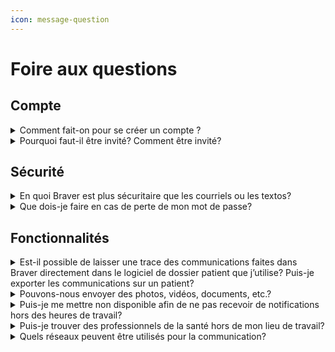 ```yaml
---
icon: message-question
---
```


# Foire aux questions

## Compte

<details>

<summary>Comment fait-on pour se créer un compte ?</summary>

Si vous êtes professionnels de la santé, vous pouvez télécharger l’application directement dans les magasins d’application (App store ou Play store) et procéder à la création de votre profil. Vous devrez par la suite être validé par l’équipe de Braver, soit en fournissant votre numéro de pratique ainsi qu’une preuve d’identité.

Après avoir été validé, vous pourrez utiliser la version de base gratuite de Braver pour collaborer en toute sécurité! Pour remplir sa mission de permettre aux professionnels de la santé de faire un pas vers le changement, il est primordial pour Braver que le réseau soit inclusif.

</details>

<details>

<summary>Pourquoi faut-il être invité? Comment être invité?</summary>

Braver est un réseau de professionnels de la santé vérifiés. Ainsi, pour être admissible au réseau, vous devez être invité par un professionnel déjà validé sur le réseau qui pourra vous valider à votre tour.&#x20;

Si vous ne connaissez personne sur le réseau qui peut vous inviter, Braver peut procéder à un processus de validation et de vérification manuel.

</details>

## Sécurité

<details>

<summary>En quoi Braver est plus sécuritaire que les courriels ou les textos?</summary>

Braver est une messagerie cryptée de bout en bout, ce qui signifie que chacun des messages que vous envoyez ne peut être déchiffré que par vous et vos interlocuteurs. Les courriels quant à eux ne peuvent pas atteindre le même niveau de sécurité. Même si vous protégez au maximum votre système de gestion de courriels, vous ne pouvez garantir que vos interlocuteurs en ont fait autant. De plus, les courriels peuvent toujours être transférés à des parties non autorisées, et ce, sans laisser de traces.

La cybersécurité de Braver a aussi fait l’objet d’un processus d’audit par le Ministère de la santé et des services sociaux ce qui lui a permis d’obtenir la certification TGV. Pour en apprendre plus sur ce processus de certification, [c'est par ici](http://ti.msss.gouv.qc.ca/Familles-de-services/Bureau-de-certification-et-d-homologation/Certification.aspx)!

</details>

<details>

<summary>Que dois-je faire en cas de perte de mon mot de passe?</summary>

Utilisez notre [guide pour réinitialiser votre mot de passe](https://support.braver.net/guides/pour-les-professionnels/securite/reinitialiser-son-mot-de-passe)!

</details>

## Fonctionnalités

<details>

<summary>Est-il possible de laisser une trace des communications faites dans Braver directement dans le logiciel de dossier patient que j’utilise? Puis-je exporter les communications sur un patient?</summary>

Braver protège les données échangées, mais ne veut pas les garder en otage! Nous collaborons avec différents partenaires de dossiers informatisés pour s’intégrer à eux et vous offrir l’expérience de communication la plus agréable possible.&#x20;

[Écrivez-nous pour en savoir plus!](mailto:bonjour@braver.health)

En attendant, vous pouvez facilement [exporter le contenu des collaborations en PDF](https://support.braver.net/guides/pour-les-professionnels/fils-de-discussions/fermer-et-exporter-en-pdf-un-fil-de-discussion) et les joindre directement à votre logiciel de tenue de dossiers pour faciliter votre suivi médico-légal.

</details>

<details>

<summary>Pouvons-nous envoyer des photos, vidéos, documents, etc.?</summary>

Dans la version gratuite de Braver, il vous est permis de partager des photos, des documents et des [messages audios retranscrits](https://support.braver.net/guides/pour-les-professionnels/fils-de-discussions/ajouter-un-message-vocal-a-une-discussion).&#x20;

La fonctionnalité du partage et de l'[édition de vidéo](https://support.braver.net/guides/pour-les-professionnels/fils-de-discussions/editer-une-photo-ou-une-video) est une fonctionnalité avancée, tout comme l'[édition de photos](https://support.braver.net/guides/pour-les-professionnels/fils-de-discussions/editer-une-photo-ou-une-video).

[Contactez-nous si cela fait partie de vos besoins!](https://braverhealth.typeform.com/to/D8CEMzqZ)

</details>

<details>

<summary>Puis-je me mettre non disponible afin de ne pas recevoir de notifications hors des heures de travail?</summary>

Oui, Braver désire protéger l’équilibre entre votre vie professionnelle et votre vie personnelle.&#x20;

Vous pouvez [configurer vos heures de travail](https://support.braver.net/guides/pour-les-professionnels/gestion-des-notifications/regler-son-horaire-de-disponibilites) pour ne recevoir les notifications que lorsque vous travaillez.&#x20;

Si vous vous absentez, vous pouvez utiliser [la fonctionnalité « Période d'indisponibilité »](https://support.braver.net/guides/pour-les-professionnels/gestion-des-notifications/regler-sa-periode-dindisponibilite) qui indique clairement votre absence ainsi que votre date de retour à vos collaborateurs.

</details>

<details>

<summary>Puis-je trouver des professionnels de la santé hors de mon lieu de travail?</summary>

Braver vous permet de créer votre propre réseau de collaborateurs, mais vous pouvez aussi trouver n’importe quel professionnel présent sur le réseau Braver et qui désire être visible.&#x20;

Vous pouvez également rechercher par lieu de travail si cela vous est utile; un lieu de travail regroupe tous les membres d'une organisation de santé, accessibles en un seul clic!

</details>

<details>

<summary>Quels réseaux peuvent être utilisés pour la communication?</summary>

Braver fonctionne bien lorsque vous êtes connecté à un réseau wifi, le réseau Internet cellulaire (3G, LTE, 5G), mais pas les réseaux de téléphonie et Bluetooth.&#x20;

Dans ces situations, ce que vous partagez sera stocké temporairement et envoyé lorsque vous serez à nouveau connecté sur l’un des réseaux supportés.

</details>
